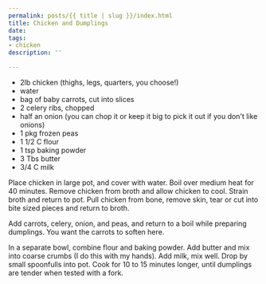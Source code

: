 ```yaml
---
permalink: posts/{{ title | slug }}/index.html
title: Chicken and Dumplings
date: 
tags:
- chicken
description: ''

---
```

* 2lb chicken (thighs, legs, quarters, you choose!)
* water
* bag of baby carrots, cut into slices
* 2 celery ribs, chopped
* half an onion (you can chop it or keep it big to pick it out if you don't like onions)
* 1 pkg frozen peas
* 1 1/2 C flour
* 1 tsp baking powder
* 3 Tbs butter
* 3/4 C milk

Place chicken in large pot, and cover with water. Boil over medium heat for 40 minutes. Remove chicken from broth and allow chicken to cool. Strain broth and return to pot. Pull chicken from bone, remove skin, tear or cut into bite sized pieces and return to broth. 

Add carrots, celery, onion, and peas, and return to a boil while preparing dumplings. You want the carrots to soften here. 

In a separate bowl, combine flour and baking powder. Add butter and mix into coarse crumbs (I do this with my hands). Add milk, mix well. Drop by small spoonfulls into pot. Cook for 10 to 15 minutes longer, until dumplings are tender when tested with a fork. 